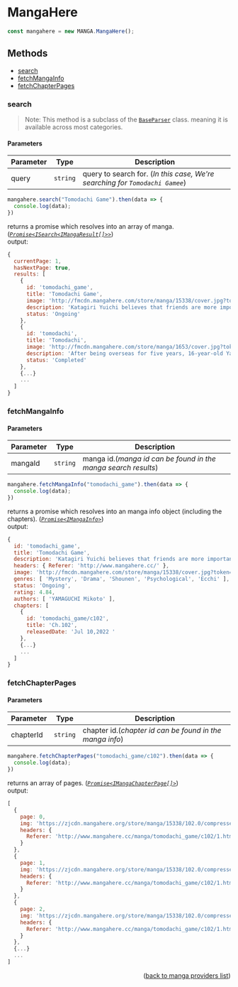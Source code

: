 <h1> MangaHere </h1>

```ts
const mangahere = new MANGA.MangaHere();
```

<h2>Methods</h2>

- [search](#search)
- [fetchMangaInfo](#fetchmangainfo)
- [fetchChapterPages](#fetchchapterpages)

### search
> Note: This method is a subclass of the [`BaseParser`](https://github.com/consumet/extensions/blob/master/src/models/base-parser.ts) class. meaning it is available across most categories.
> 
<h4>Parameters</h4>

| Parameter | Type     | Description                                                                  |
| --------- | -------- | ---------------------------------------------------------------------------- |
| query     | `string` | query to search for. (*In this case, We're searching for `Tomodachi Gamee`*) |

```ts
mangahere.search("Tomodachi Game").then(data => {
  console.log(data);
})
```
returns a promise which resolves into an array of manga. (*[`Promise<ISearch<IMangaResult[]>>`](https://github.com/consumet/extensions/blob/master/src/models/types.ts#L97-L106)*)\
output:
```js
{
  currentPage: 1,
  hasNextPage: true,
  results: [
    {
      id: 'tomodachi_game',
      title: 'Tomodachi Game',
      image: 'http://fmcdn.mangahere.com/store/manga/15338/cover.jpg?token=18f21960258f216e0920191b8fe78c0b691e88b6&ttl=1658167200&v=1657454312',
      description: 'Katagiri Yuichi believes that friends are more important than money, but he also knows the hardships of not ha...',
      status: 'Ongoing'
    },
    {
      id: 'tomodachi',
      title: 'Tomodachi',
      image: 'http://fmcdn.mangahere.com/store/manga/1653/cover.jpg?token=ec848c72fcd6b3596f16d42c1ead656755ed47c6&ttl=1658167200&v=1272884354',
      description: 'After being overseas for five years, 16-year-old Yamato comes back to Japan to find that her geeky best friend...',
      status: 'Completed'
    },
    {...}
    ...
  ]
}
```

### fetchMangaInfo

<h4>Parameters</h4>

| Parameter | Type     | Description                                                    |
| --------- | -------- | -------------------------------------------------------------- |
| mangaId   | `string` | manga id.(*manga id can be found in the manga search results*) |

```ts
mangahere.fetchMangaInfo("tomodachi_game").then(data => {
  console.log(data);
})
```
returns a promise which resolves into an manga info object (including the chapters). (*[`Promise<IMangaInfo>`](https://github.com/consumet/extensions/blob/master/src/models/types.ts#L115-L120)*)\
output:
```js
{
  id: 'tomodachi_game',
  title: 'Tomodachi Game',
  description: 'Katagiri Yuichi believes that friends are more important than money, but he also knows the hardships of not having enough funds. He works hard to save up in order to go on the high school trip, because he has promised his four ...',
  headers: { Referer: 'http://www.mangahere.cc/' },
  image: 'http://fmcdn.mangahere.com/store/manga/15338/cover.jpg?token=18f21960258f216e0920191b8fe78c0b691e88b6&ttl=1658167200&v=1657454312',
  genres: [ 'Mystery', 'Drama', 'Shounen', 'Psychological', 'Ecchi' ],
  status: 'Ongoing',
  rating: 4.84,
  authors: [ 'YAMAGUCHI Mikoto' ],
  chapters: [
    {
      id: 'tomodachi_game/c102',
      title: 'Ch.102',
      releasedDate: 'Jul 10,2022 '
    },
    {...}
    ...
  ]
}
```

### fetchChapterPages

<h4>Parameters</h4>

| Parameter | Type     | Description                                              |
| --------- | -------- | -------------------------------------------------------- |
| chapterId | `string` | chapter id.(*chapter id can be found in the manga info*) |

```ts
mangahere.fetchChapterPages("tomodachi_game/c102").then(data => {
  console.log(data);
})
```
returns an array of pages. (*[`Promise<IMangaChapterPage[]>`](https://github.com/consumet/extensions/blob/master/src/models/types.ts#L122-L126)*)\
output:
```js
[
  {
    page: 0,
    img: 'https://zjcdn.mangahere.org/store/manga/15338/102.0/compressed/h001.jp',
    headers: {
      Referer: 'http://www.mangahere.cc/manga/tomodachi_game/c102/1.html'
    }
  },
  {
    page: 1,
    img: 'https://zjcdn.mangahere.org/store/manga/15338/102.0/compressed/h002.jp',
    headers: {
      Referer: 'http://www.mangahere.cc/manga/tomodachi_game/c102/1.html'
    }
  },
  {
    page: 2,
    img: 'https://zjcdn.mangahere.org/store/manga/15338/102.0/compressed/h003.jp',
    headers: {
      Referer: 'http://www.mangahere.cc/manga/tomodachi_game/c102/1.html'
    }
  },
  {...}
  ...
]
```

<p align="end">(<a href="https://github.com/consumet/extensions/blob/master/docs/guides/manga.md#">back to manga providers list</a>)</p>
